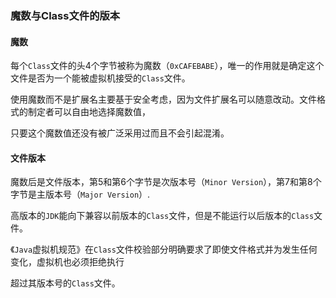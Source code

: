 ### 魔数与Class文件的版本

#### 魔数

每个`Class`文件的头4个字节被称为魔数（`0xCAFEBABE`），唯一的作用就是确定这个文件是否为一个能被虚拟机接受的`Class`文件。

使用魔数而不是扩展名主要基于安全考虑，因为文件扩展名可以随意改动。文件格式的制定者可以自由地选择魔数值，

只要这个魔数值还没有被广泛采用过而且不会引起混淆。



#### 文件版本

魔数后是文件版本，第5和第6个字节是次版本号（`Minor Version`），第7和第8个字节是主版本号（`Major Version`）.

高版本的`JDK`能向下兼容以前版本的`Class`文件，但是不能运行以后版本的`Class`文件。

《`Java`虚拟机规范》在`Class`文件校验部分明确要求了即使文件格式并为发生任何变化，虚拟机也必须拒绝执行

超过其版本号的`Class`文件。